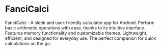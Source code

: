 # FanciCalci
FanciCalci - A sleek and user-friendly calculator app for Android. Perform basic arithmetic operations with ease, thanks to its intuitive interface. Features memory functionality and customizable themes. Lightweight, efficient, and designed for everyday use. The perfect companion for quick calculations on the go.
